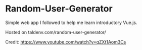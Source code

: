 # Random-User-Generator

Simple web app I followed to help me learn introductory Vue.js.

Hosted on taldenv.com/random-user-generator/

Credit: https://www.youtube.com/watch?v=qZXt1Aom3Cs
